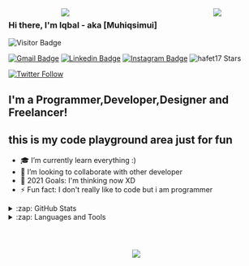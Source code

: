 <img width="100px" align="right" src="https://d17ivq9b7rppb3.cloudfront.net/small/avatar/201811282015275c7129691fc4fa30518f6deea3fb9487.PNG"/>
<!-- <img width="300px" align="right" src="https://i.pinimg.com/564x/24/1d/36/241d368387f32bef7900367688294381.jpg"/> -->
<img width="300px" align="right" src="https://i.pinimg.com/236x/06/00/ed/0600ede427158843dd4a83e675b6ed26.jpg"/>
    
### Hi there, I'm Iqbal - aka [Muhiqsimui]

![Visitor Badge](https://visitor-badge.laobi.icu/badge?page_id=muhiqsimui.muhiqsimui)

[![Gmail Badge](https://img.shields.io/badge/-Gmail-white?style=plastic&logo=Gmail&link=mailto:muhiqsimui@gmail.com)](mailto:muhiqsimui@gmail.com)
[![Linkedin Badge](https://img.shields.io/badge/-LinkedIn-blue?style=plastic&logo=Linkedin&link=https://id.linkedin.com/in/muhiqsimui)](https://id.linkedin.com/in/muhiqsimui) 
[![Instagram Badge](https://img.shields.io/badge/-Instagram-white?style=plastic&logo=instagram&link=https://www.instagram.com/muhiqsimui/)](https://www.instagram.com/muhiqsimui/)
![hafet17 Stars](https://img.shields.io/github/stars/muhiqsimui?affiliations=OWNER&style=social)

[![Twitter Follow](https://img.shields.io/twitter/follow/muhiqsimui?color=1DA1F2&logo=twitter&style=for-the-badge)](https://twitter.com/intent/follow?original_referer=https%3A%2F%2Fgithub.com%2Fmuhiqsimui&screen_name=muhiqsimui)
 

## I'm a Programmer,Developer,Designer and Freelancer!



## this is my code playground area just for fun

- 🎓 I’m currently learn everything :)
- 👯 I’m looking to collaborate with other developer
- 🥅 2021 Goals: I'm thinking now XD
- ⚡ Fun fact: I don't really like to code but i am programmer



<details>
  <summary>:zap: GitHub Stats</summary>
 
## Stat Github

<p><a href="https://github.com/ryo-ma/github-profile-trophy"><img src="https://github-profile-trophy.vercel.app/?username=muhiqsimui" alt="zs-id" /></a></p>

[![Github Stats](https://github-readme-stats.vercel.app/api?username=muhiqsimui&theme=cobalt&show_icons=true)](https://github.com/muhiqsimui)
![Top Langs](https://github-readme-stats.vercel.app/api/top-langs/?username=muhiqsimui&hide=TeX&layout=compact&theme=cobalt)
</details>

<details>
   <summary>:zap: Languages and Tools</summary>
 
<img align="left" alt="Python" width="26px" src="https://raw.githubusercontent.com/github/explore/80688e429a7d4ef2fca1e82350fe8e3517d3494d/topics/python/python.png" />
<img align="left" alt="Java" width="26px" src="https://raw.githubusercontent.com/github/explore/80688e429a7d4ef2fca1e82350fe8e3517d3494d/topics/java/java.png" />
<img align="left" alt="HTML5" width="26px" src="https://raw.githubusercontent.com/github/explore/80688e429a7d4ef2fca1e82350fe8e3517d3494d/topics/html/html.png" />
<img align="left" alt="CSS3" width="26px" src="https://raw.githubusercontent.com/github/explore/80688e429a7d4ef2fca1e82350fe8e3517d3494d/topics/css/css.png" />
<img align="left" alt="JavaScript" width="26px" src="https://raw.githubusercontent.com/github/explore/80688e429a7d4ef2fca1e82350fe8e3517d3494d/topics/javascript/javascript.png" />
<img align="left" alt="SQL" width="26px" src="https://raw.githubusercontent.com/github/explore/80688e429a7d4ef2fca1e82350fe8e3517d3494d/topics/sql/sql.png" />
<img align="left" alt="MySQL" width="26px" src="https://raw.githubusercontent.com/github/explore/80688e429a7d4ef2fca1e82350fe8e3517d3494d/topics/mysql/mysql.png" />
<img align="left" alt="C++" width="26px" src="https://raw.githubusercontent.com/github/explore/80688e429a7d4ef2fca1e82350fe8e3517d3494d/topics/cpp/cpp.png" />
<img align="left" alt="Visual Studio Code" width="26px" src="https://raw.githubusercontent.com/github/explore/80688e429a7d4ef2fca1e82350fe8e3517d3494d/topics/visual-studio-code/visual-studio-code.png" />
<img align="left" alt="Git" width="26px" src="https://raw.githubusercontent.com/github/explore/80688e429a7d4ef2fca1e82350fe8e3517d3494d/topics/git/git.png" />
<img align="left" alt="Terminal" width="26px" src="https://raw.githubusercontent.com/github/explore/80688e429a7d4ef2fca1e82350fe8e3517d3494d/topics/terminal/terminal.png" />
<img align="left" alt="Unity" width="26px" src="https://raw.githubusercontent.com/github/explore/80688e429a7d4ef2fca1e82350fe8e3517d3494d/topics/unity/unity.png" />
<img align="left" alt="GitHub" width="26px" src="https://raw.githubusercontent.com/github/explore/78df643247d429f6cc873026c0622819ad797942/topics/github/github.png" />
</details>
<br />
<br />

<h3 align="center">
 <img src="https://miro.medium.com/max/3446/1*ZJDitEFIDja0S_DLOiJGDw.jpeg">
<!--  <img src="https://github.com/muhiqsimui/muhiqsimui/raw/main/assets/IMG_20190523_134806.jpg" width="100"> -->
 
</h3>

